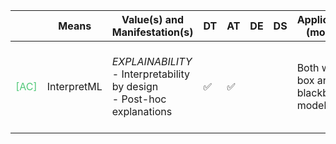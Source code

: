 |       | Means  | Value(s) and Manifestation(s)| DT|AT | DE | DS | Application (model) | Approach | Visual elements | Additional details
| ----------- |  --------------------------- | ---------------  |------------------------------|-------------| ----------------------|----------------------|----------------------------|--------------------|------------------------|--------------------------------- |
<span style="color:#50C878">[AC]</span> | InterpretML| *EXPLAINABILITY* <br> - Interpretability by design<br> - Post-hoc explanations  |✅ |✅ | | | Both white box and blackbox models| || - Bar charts <br> - Line charts<br> - Decision trees  | 